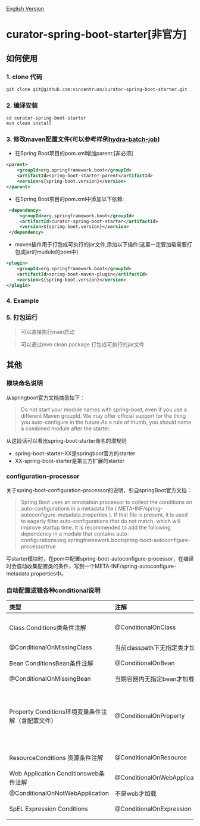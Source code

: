 [English Version](README_EN.md)

# curator-spring-boot-starter[非官方]

## 如何使用

### 1. clone 代码

```shell script
git clone git@github.com:vincentruan/curator-spring-boot-starter.git
```

### 2. 编译安装

```shell script
cd curator-spring-boot-starter
mvn clean install
```


### 3. 修改maven配置文件(可以参考样例[hydra-batch-job](https://github.com/vincentruan/hydra/tree/1.0.0-DEV-snapshot/hydra-batch-job))

* 在Spring Boot项目的pom.xml增加parent:[非必须]
```xml
<parent>
    <groupId>org.springframework.boot</groupId>
    <artifactId>spring-boot-starter-parent</artifactId>
    <version>${spring-boot.version}</version>
</parent>
```

* 在Spring Boot项目的pom.xml中添加以下依赖:
```xml
 <dependency>
     <groupId>org.springframework.boot</groupId>
     <artifactId>curator-spring-boot-starter</artifactId>
     <version>${spring-boot.version}</version>
 </dependency>
```

 * maven插件用于打包成可执行的jar文件,添加以下插件(这里一定要加载需要打包成jar的mudule的pom中)
```xml
<plugin>
    <groupId>org.springframework.boot</groupId>
    <artifactId>spring-boot-maven-plugin</artifactId>
    <version>${spring-boot.version}</version>
</plugin>
```

### 4. Example



### 5. 打包运行

> 可以直接执行main启动

> 可以通过mvn clean package 打包成可执行的jar文件

## 其他
### 模块命名说明
从springboot官方文档摘录如下：
> Do not start your module names with spring-boot, even if you use a different Maven groupId. We may offer official support for the thing you auto-configure in the future.As a rule of thumb, you should name a combined module after the starter.

从这段话可以看出spring-boot-starter命名的潜规则
- spring-boot-starter-XX是springboot官方的starter
- XX-spring-boot-starter是第三方扩展的starter

### configuration-processor
关于spring-boot-configuration-processor的说明，引自springBoot官方文档：
> Spring Boot uses an annotation processor to collect the conditions on auto-configurations in a metadata file ( META-INF/spring-autoconfigure-metadata.properties ). If that file is present, it is used to eagerly filter auto-configurations that do not match, which will improve startup time. It is recommended to add the following dependency in a module that contains auto-configurations:org.springframework.bootspring-boot-autoconfigure-processortrue

写starter模块时，在pom中配置spring-boot-autoconfigure-processor，在编译时会自动收集配置类的条件，写到一个META-INF/spring-autoconfigure-metadata.properties中。

### 自动配置逻辑各种conditional说明

| 类型                                              | 注解                          | 说明                                                         |
| :------------------------------------------------ | :---------------------------- | :----------------------------------------------------------- |
| Class Conditions类条件注解                        | @ConditionalOnClass           | 当前classpath下有指定类才加载                                |
| @ConditionalOnMissingClass                        | 当前classpath下无指定类才加载 |                                                              |
| Bean ConditionsBean条件注解                       | @ConditionalOnBean            | 当期容器内有指定bean才加载                                   |
| @ConditionalOnMissingBean                         | 当期容器内无指定bean才加载    |                                                              |
| Property Conditions环境变量条件注解（含配置文件） | @ConditionalOnProperty        | prefix 前缀name 名称havingValue 用于匹配配置项值matchIfMissing 没找指定配置项时的默认值 |
| ResourceConditions 资源条件注解                   | @ConditionalOnResource        | 有指定资源才加载                                             |
| Web Application Conditionsweb条件注解             | @ConditionalOnWebApplication  | 是web才加载                                                  |
| @ConditionalOnNotWebApplication                   | 不是web才加载                 |                                                              |
| SpEL Expression Conditions                        | @ConditionalOnExpression      | 符合SpEL 表达式才加载                                        |


